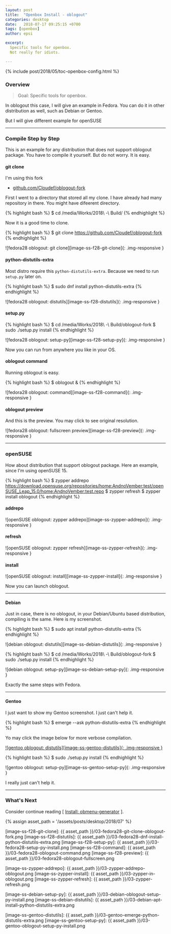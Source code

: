 ```yaml
---
layout: post
title:  "Openbox Install - oblogout"
categories: desktop
date:   2018-07-17 09:25:15 +0700
tags: [openbox]
author: epsi

excerpt:
  Specific tools for openbox.
  Not really for idiots.

---
```


{% include post/2018/05/toc-openbox-config.html %}

### Overview

> Goal: Specific tools for openbox.

In oblogout this case, I will give an example in Fedora.
You can do it in other distribution as well, such as Debian or Gentoo.

But I will give different example for openSUSE

-- -- --

### Compile Step by Step

This is an example for any distribution that does not support oblogout package.
You have to compile it yourself. But do not worry. It is easy.

#### git clone

I'm using this fork

*	[github.com/Cloudef/oblogout-fork](https://github.com/Cloudef/oblogout-fork)

First I went to a directory that stored all my clone.
I have already had many repository in there.
You might have difeerent directory.

{% highlight bash %}
$ cd /media/Works/2018\ -\ Build/
{% endhighlight %}

Now it is a good time to clone.

{% highlight bash %}
$ git clone https://github.com/Cloudef/oblogout-fork
{% endhighlight %}

![fedora28 oblogout: git clone][image-ss-f28-git-clone]{: .img-responsive }

#### python-distutils-extra

Most distro require this <code>python-distutils-extra</code>.
Because we need to run <code>setup.py</code> later on.

{% highlight bash %}
$ sudo dnf install python-distutils-extra
{% endhighlight %}

![fedora28 oblogout: distutils][image-ss-f28-distutils]{: .img-responsive }

#### setup.py

{% highlight bash %}
$ cd /media/Works/2018\ -\ Build/oblogout-fork
$ sudo ./setup.py install
{% endhighlight %}

![fedora28 oblogout: setup-py][image-ss-f28-setup-py]{: .img-responsive }

Now you can run from anywhere you like in your OS.

#### oblogout command

Running oblogout is easy.

{% highlight bash %}
$ oblogout &
{% endhighlight %}

![fedora28 oblogout: command][image-ss-f28-command]{: .img-responsive }

#### oblogout preview

And this is the preview.
You may click to see original resolution.

![fedora28 oblogout: fullscreen preview][image-ss-f28-preview]{: .img-responsive }

-- -- --

### openSUSE

How about distribution that support oblogout package.
Here an example, since I'm using openSUSE 15.

{% highlight bash %}
$ zypper addrepo https://download.opensuse.org/repositories/home:AndnoVember:test/openSUSE_Leap_15.0/home:AndnoVember:test.repo
$ zypper refresh
$ zypper install oblogout
{% endhighlight %}

#### addrepo

![openSUSE oblogout: zypper addrepo][image-ss-zypper-addrepo]{: .img-responsive }

#### refresh

![openSUSE oblogout: zypper refresh][image-ss-zypper-refresh]{: .img-responsive }

#### install

![openSUSE oblogout: install][image-ss-zypper-install]{: .img-responsive }

Now you can launch oblogout.

-- -- --

#### Debian

Just in case, there is no oblogout,
in your Debian/Ubuntu based distribution, 
compiling is the same.
Here is my screenshot.

{% highlight bash %}
$ sudo apt install python-distutils-extra
{% endhighlight %}

![debian oblogout: distutils][image-ss-debian-distutils]{: .img-responsive }

{% highlight bash %}
$ cd /media/Works/2018\ -\ Build/oblogout-fork
$ sudo ./setup.py install
{% endhighlight %}

![debian oblogout: setup-py][image-ss-debian-setup-py]{: .img-responsive }

Exactly the same steps with Fedora.

-- -- --

#### Gentoo

I just want to show my Gentoo screenshot.
I just can't help it.

{% highlight bash %}
$ emerge --ask python-distutils-extra
{% endhighlight %}

Yo may click the image below for more verbose compilation.

[![gentoo oblogout: distutils][image-ss-gentoo-distutils]{: .img-responsive }][photo-ss-gentoo-emerge]

{% highlight bash %}
$ sudo ./setup.py install
{% endhighlight %}

![gentoo oblogout: setup-py][image-ss-gentoo-setup-py]{: .img-responsive }

I really just can't help it.

-- -- --

### What's Next

Consider continue reading [ [Install: obmenu-generator][local-part-config] ].

[//]: <> ( -- -- -- links below -- -- -- )
{% assign asset_path = '/assets/posts/desktop/2018/07' %}

[local-part-config]:  /desktop/2018/07/18/openbox-install.html

[photo-ss-gentoo-emerge]:    https://photos.google.com/share/AF1QipMCFikwVY_d7DR9OMOmp-t4qwKDgluWO9lU6qK01_y9IUYA7eorvCdHkmRrRxnatA/photo/AF1QipNIJ3emTGQYMi-LpdndCLAsgOxbAbG6jyCEhjkT?key=U2l0bFJCRFZuY00xOUlCeUhiRGVEOTJESVo5MmFR

[image-ss-f28-git-clone]:    {{ asset_path }}/03-fedora28-git-clone-oblogout-fork.png
[image-ss-f28-distutils]:    {{ asset_path }}/03-fedora28-dnf-install-python-distutils-extra.png
[image-ss-f28-setup-py]:     {{ asset_path }}/03-fedora28-setup-py-install.png
[image-ss-f28-command]:      {{ asset_path }}/03-fedora28-oblogout-command.png
[image-ss-f28-preview]:      {{ asset_path }}/03-fedora28-oblogout-fullscreen.png

[image-ss-zypper-addrepo]:   {{ asset_path }}/03-zypper-addrepo-oblogout.png
[image-ss-zypper-install]:   {{ asset_path }}/03-zypper-in-oblogout.png
[image-ss-zypper-refresh]:   {{ asset_path }}/03-zypper-refresh.png

[image-ss-debian-setup-py]:  {{ asset_path }}/03-debian-oblogout-setup-py-install.png
[image-ss-debian-distutils]: {{ asset_path }}/03-debian-apt-install-python-distutils-extra.png

[image-ss-gentoo-distutils]: {{ asset_path }}/03-gentoo-emerge-python-distutils-extra.png
[image-ss-gentoo-setup-py]:  {{ asset_path }}/03-gentoo-oblogout-setup-py-install.png


